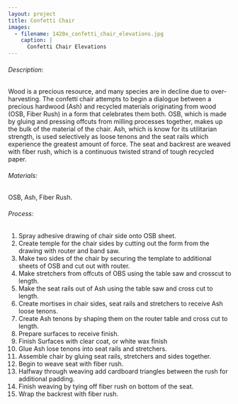 ```yaml
---
layout: project
title: Confetti Chair
images:
  - filename: 1420x_confetti_chair_elevations.jpg
    caption: |
      Confetti Chair Elevations
---
```


###### Description:
Wood is a precious resource, and many species are in decline due to over-harvesting. The confetti chair attempts to begin a dialogue between a precious hardwood (Ash) and recycled materials originating from wood (OSB, Fiber Rush) in a form that celebrates them both. OSB, which is made by gluing and pressing offcuts from milling processes together, makes up the bulk of the material of the chair. Ash, which is know for its utilitarian strength, is used selectively as loose tenons and the seat rails which experience the greatest amount of force. The seat and backrest are weaved with fiber rush, which is a continuous twisted strand of tough recycled paper.

###### Materials:
OSB, Ash, Fiber Rush.

###### Process:
1. Spray adhesive drawing of chair side onto OSB sheet.
2. Create temple for the chair sides by cutting out the form from the drawing with router and band saw.
3. Make two sides of the chair by securing the template to additional sheets of OSB and cut out with router.
4. Make stretchers from offcuts of OBS using the table saw and crosscut to length.
5. Make the seat rails out of Ash using the table saw and cross cut to length.
6. Create mortises in chair sides, seat rails and stretchers to receive Ash loose tenons.
7. Create Ash tenons by shaping them on the router table and cross cut to length.
8. Prepare surfaces to receive finish.
9. Finish Surfaces with clear coat, or white wax finish
10. Glue Ash lose tenons into seat rails and stretchers.
11. Assemble chair by gluing seat rails, stretchers and sides together.
12. Begin to weave seat with fiber rush.
13. Halfway through weaving add cardboard triangles between the rush for additional padding.
14. Finish weaving by tying off fiber rush on bottom of the seat.
15. Wrap the backrest with fiber rush.